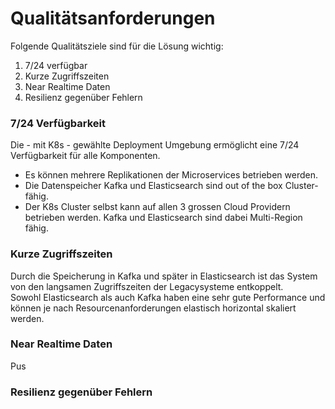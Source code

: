# Qualitätsanforderungen
Folgende Qualitätsziele sind für die Lösung wichtig:
1. 7/24 verfügbar
2. Kurze Zugriffszeiten
2. Near Realtime Daten
3. Resilienz gegenüber Fehlern

### 7/24 Verfügbarkeit
Die - mit K8s - gewählte Deployment Umgebung ermöglicht eine 7/24 Verfügbarkeit für alle Komponenten.
* Es können mehrere Replikationen der Microservices betrieben werden.
* Die Datenspeicher Kafka und Elasticsearch sind out of the box Cluster-fähig.
* Der K8s Cluster selbst kann auf allen 3 grossen Cloud Providern betrieben werden. Kafka und Elasticsearch sind dabei Multi-Region fähig.

### Kurze Zugriffszeiten
Durch die Speicherung in Kafka und später in Elasticsearch ist das System von den langsamen Zugriffszeiten der Legacysysteme entkoppelt.\
Sowohl Elasticsearch als auch Kafka haben eine sehr gute Performance und können je nach Resourcenanforderungen elastisch horizontal skaliert werden.

### Near Realtime Daten
Pus

### Resilienz gegenüber Fehlern
